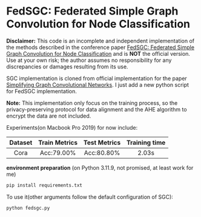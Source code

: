 # FedSGC: Federated Simple Graph Convolution for Node Classification

**Disclaimer:** This code is an incomplete and independent implementation of the methods described in the conference paper [FedSGC: Federated Simple Graph Convolution for Node Classification](https://federated-learning.org/fl-ijcai-2021/FTL-IJCAI21_paper_5.pdf) and is **NOT** the official version. Use at your own risk; the author assumes no responsibility for any discrepancies or damages resulting from its use.

SGC implementation is cloned from official implementation for the paper [Simplifying Graph Convolutional Networks](https://github.com/Tiiiger/SGC). I just add a new python script for FedSGC implementation.

**Note:** This implementation only focus on the training process, so the privacy-preserving protocol for data alignment and the AHE algorithm to encrypt the data are not included.

Experiments(on Macbook Pro 2019) for now include:

|Dataset|Train Metrics|Test Metrics|Training time|
| :---: |    :---:    |    :---:   |    :---:    |
|  Cora |  Acc:79.00% | Acc:80.80% |    2.03s    |

**environment preparation** (on Python 3.11.9, not promised, at least work for me)

```bash
pip install requirements.txt
```

To use it(other arguments follow the default configuration of SGC):

```bash
python fedsgc.py
```

